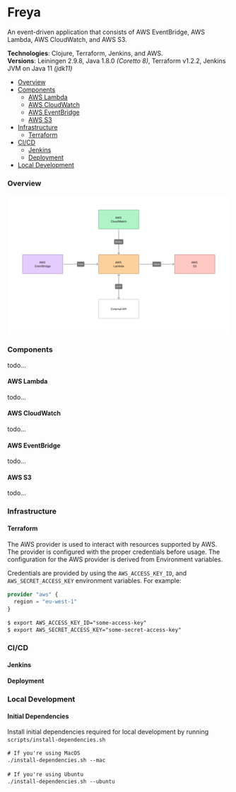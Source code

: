 # Freya 

An event-driven application that consists of AWS EventBridge, AWS Lambda, AWS CloudWatch, and AWS S3. 

**Technologies**: Clojure, Terraform, Jenkins, and AWS. <br> 
**Versions**: Leiningen 2.9.8, Java 1.8.0 _(Coretto 8)_, Terraform v1.2.2, Jenkins JVM on Java 11 _(jdk11)_

* [Overview](#overview)
* [Components](#components)
  * [AWS Lambda](#aws-lambda)
  * [AWS CloudWatch](#aws-cloudwatch)
  * [AWS EventBridge](#aws-eventbridge)
  * [AWS S3](#aws-s3)
* [Infrastructure](#infrastructure)
  * [Terraform](#terraform)
* [CI/CD](#cicd)
  * [Jenkins](#jenkins)
  * [Deployment](#deployment)
* [Local Development](#local-development)

### Overview 

![](resources/freya-overview.png)

### Components
todo...

#### AWS Lambda
todo...

#### AWS CloudWatch
todo...

#### AWS EventBridge
todo...

#### AWS S3
todo...

### Infrastructure
#### Terraform

The AWS provider is used to interact with resources supported by AWS. The provider
is configured with the proper credentials before usage. The configuration for the AWS
provider is derived from Environment variables. 

Credentials are provided by using the `AWS_ACCESS_KEY_ID`, and `AWS_SECRET_ACCESS_KEY` environment variables.
For example:
```terraform
provider "aws" {
  region = "eu-west-1"
}
```
```shell
$ export AWS_ACCESS_KEY_ID="some-access-key"
$ export AWS_SECRET_ACCESS_KEY="some-secret-access-key"
```


### CI/CD
#### Jenkins
#### Deployment

### Local Development

#### Initial Dependencies
Install initial dependencies required for local development by running `scripts/install-dependencies.sh`
```shell
# If you're using MacOS
./install-dependencies.sh --mac

# If you're using Ubuntu
./install-dependencies.sh --ubuntu
```

